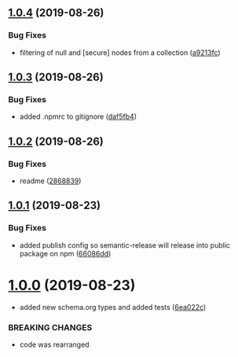## [1.0.4](https://github.com/researchgate/react-structured-data/compare/v1.0.3...v1.0.4) (2019-08-26)


### Bug Fixes

* filtering of null and [secure] nodes from a collection ([a9213fc](https://github.com/researchgate/react-structured-data/commit/a9213fc))

## [1.0.3](https://github.com/researchgate/react-structured-data/compare/v1.0.2...v1.0.3) (2019-08-26)


### Bug Fixes

* added .npmrc to gitignore ([daf5fb4](https://github.com/researchgate/react-structured-data/commit/daf5fb4))

## [1.0.2](https://github.com/researchgate/react-structured-data/compare/v1.0.1...v1.0.2) (2019-08-26)

### Bug Fixes

- readme
  ([2868839](https://github.com/researchgate/react-structured-data/commit/2868839))

## [1.0.1](https://github.com/researchgate/react-structured-data/compare/v1.0.0...v1.0.1) (2019-08-23)

### Bug Fixes

- added publish config so semantic-release will release into public package on
  npm
  ([66086dd](https://github.com/researchgate/react-structured-data/commit/66086dd))

# [1.0.0](https://github.com/researchgate/react-structured-data/compare/v0.0.14...v1.0.0) (2019-08-23)

- added new schema.org types and added tests
  ([6ea022c](https://github.com/researchgate/react-structured-data/commit/6ea022c))

### BREAKING CHANGES

- code was rearranged
